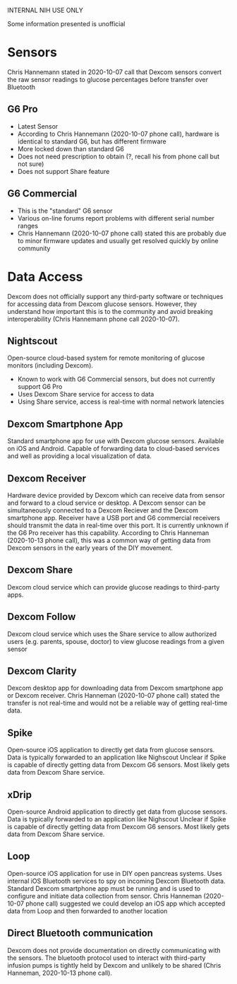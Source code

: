 INTERNAL NIH USE ONLY

Some information presented is unofficial

# Sensors
Chris Hannemann stated in 2020-10-07 call that Dexcom sensors convert the raw sensor readings to glucose percentages before transfer over Bluetooth
## G6 Pro 
* Latest Sensor
* According to Chris Hannemann (2020-10-07 phone call), hardware is identical to standard G6, but has different firmware
* More locked down than standard G6
* Does not need prescription to obtain (?, recall his from phone call but not sure)
* Does not support Share feature
## G6 Commercial
* This is the "standard" G6 sensor
* Various on-line forums report problems with different serial number ranges
* Chris Hannemann (2020-10-07 phone call) stated this are probably due to minor firmware updates and usually get resolved quickly by online community
# Data Access
Dexcom does not officially support any third-party software or techniques for accessing data from Dexcom glucose sensors. However, they understand how important this is to the community and avoid breaking interoperability (Chris Hannemann phone call 2020-10-07).
## Nightscout
Open-source cloud-based system for remote monitoring of glucose monitors (including Dexcom).
* Known to work with G6 Commercial sensors, but does not currently support G6 Pro
* Uses Dexcom Share service for access to data
* Using Share service, access is real-time with normal network latencies
## Dexcom Smartphone App 
Standard smartphone app for use with Dexcom glucose sensors. Available on iOS and Android. Capable of forwarding data to cloud-based services and well as providing a local visualization of data.
## Dexcom Receiver
Hardware device provided by Dexcom which can receive data from sensor and forward to a cloud service or desktop. A Dexcom sensor can be simultaneously connected to a Dexcom Reciever and the Dexcom smartphone app. Receiver have a USB port and G6 commercial receivers should transmit the data in real-time over this port. It is currently unknown if the G6 Pro receiver has this capability.
According to Chris Hanneman (2020-10-13 phone call), this was a common way of getting data from Dexcom sensors in the early years of the DIY movement. 
## Dexcom Share 
Dexcom cloud service which can provide glucose readings to third-party apps. 
## Dexcom Follow  
Dexcom cloud service which uses the Share service to allow authorized users (e.g. parents, spouse, doctor) to view glucose readings from a given sensor
## Dexcom Clarity 
Dexcom desktop app for downloading data from Dexcom smartphone app or Dexcom receiver. 
Chris Hanneman (2020-10-07 phone call) stated the transfer is not real-time and would not be a reliable way of getting real-time data.
## Spike  
Open-source iOS application to directly get data from glucose sensors. Data is typically forwarded to an application like Nighscout
Unclear if Spike is capable of directly getting data from Dexcom G6 sensors. Most likely gets data from Dexcom Share service.
## xDrip  
Open-source Android application to directly get data from glucose sensors. Data is typically forwarded to an application like Nighscout
Unclear if Spike is capable of directly getting data from Dexcom G6 sensors. Most likely gets data from Dexcom Share service.
## Loop 
Open-source iOS application for use in DIY open pancreas systems. Uses internal iOS Bluetooth services to spy on incoming Dexcom Bluetooth data. Standard Dexcom smartphone app must be running and is used to configure and initiate data collection from sensor.
Chris Hanneman (2020-10-07 phone call) suggested we could develop an iOS app which accepted data from Loop and then forwarded to another location
## Direct Bluetooth communication
Dexcom does not provide documentation on directly communicating with the sensors. The bluetooth protocol used to interact with third-party infusion pumps is tightly held by Dexcom and unlikely to be shared (Chris Hanneman, 2020-10-13 phone call).
